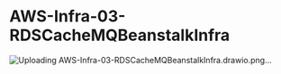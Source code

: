 # AWS-Infra-03-RDSCacheMQBeanstalkInfra

![Uploading AWS-Infra-03-RDSCacheMQBeanstalkInfra.drawio.png…]()
